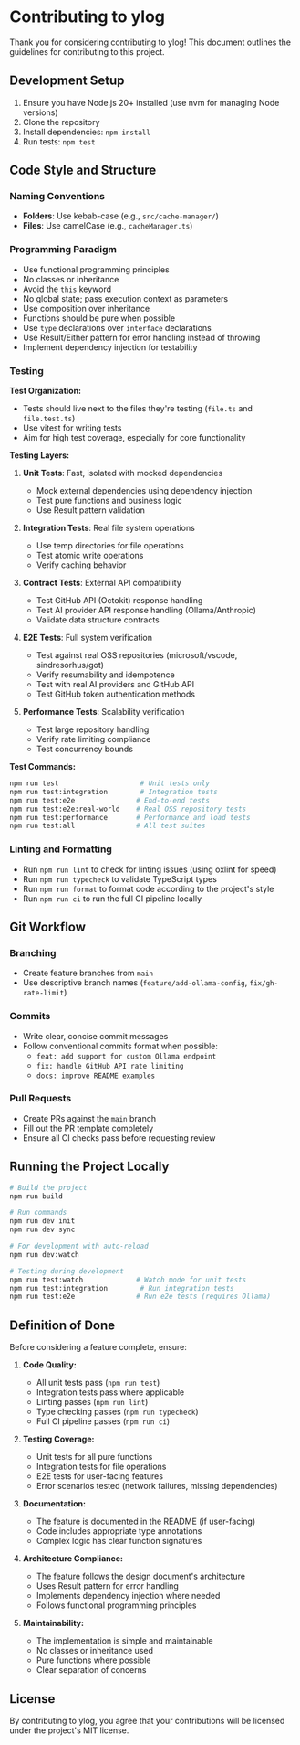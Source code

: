 # Contributing to ylog

Thank you for considering contributing to ylog! This document outlines the guidelines for contributing to this project.

## Development Setup

1. Ensure you have Node.js 20+ installed (use nvm for managing Node versions)
2. Clone the repository
3. Install dependencies: `npm install`
4. Run tests: `npm test`

## Code Style and Structure

### Naming Conventions
- **Folders**: Use kebab-case (e.g., `src/cache-manager/`)
- **Files**: Use camelCase (e.g., `cacheManager.ts`)

### Programming Paradigm
- Use functional programming principles
- No classes or inheritance
- Avoid the `this` keyword
- No global state; pass execution context as parameters
- Use composition over inheritance
- Functions should be pure when possible
- Use `type` declarations over `interface` declarations
- Use Result/Either pattern for error handling instead of throwing
- Implement dependency injection for testability

### Testing

**Test Organization:**
- Tests should live next to the files they're testing (`file.ts` and `file.test.ts`)
- Use vitest for writing tests
- Aim for high test coverage, especially for core functionality

**Testing Layers:**
1. **Unit Tests**: Fast, isolated with mocked dependencies
   - Mock external dependencies using dependency injection
   - Test pure functions and business logic
   - Use Result pattern validation

2. **Integration Tests**: Real file system operations
   - Use temp directories for file operations
   - Test atomic write operations
   - Verify caching behavior

3. **Contract Tests**: External API compatibility
   - Test GitHub API (Octokit) response handling
   - Test AI provider API response handling (Ollama/Anthropic)
   - Validate data structure contracts

4. **E2E Tests**: Full system verification
   - Test against real OSS repositories (microsoft/vscode, sindresorhus/got)
   - Verify resumability and idempotence
   - Test with real AI providers and GitHub API
   - Test GitHub token authentication methods

5. **Performance Tests**: Scalability verification
   - Test large repository handling
   - Verify rate limiting compliance
   - Test concurrency bounds

**Test Commands:**
```bash
npm run test                    # Unit tests only
npm run test:integration        # Integration tests
npm run test:e2e               # End-to-end tests
npm run test:e2e:real-world    # Real OSS repository tests
npm run test:performance       # Performance and load tests
npm run test:all               # All test suites
```

### Linting and Formatting
- Run `npm run lint` to check for linting issues (using oxlint for speed)
- Run `npm run typecheck` to validate TypeScript types
- Run `npm run format` to format code according to the project's style
- Run `npm run ci` to run the full CI pipeline locally

## Git Workflow

### Branching
- Create feature branches from `main`
- Use descriptive branch names (`feature/add-ollama-config`, `fix/gh-rate-limit`)

### Commits
- Write clear, concise commit messages
- Follow conventional commits format when possible: 
  - `feat: add support for custom Ollama endpoint`
  - `fix: handle GitHub API rate limiting`
  - `docs: improve README examples`

### Pull Requests
- Create PRs against the `main` branch
- Fill out the PR template completely
- Ensure all CI checks pass before requesting review

## Running the Project Locally

```bash
# Build the project
npm run build

# Run commands
npm run dev init
npm run dev sync

# For development with auto-reload
npm run dev:watch

# Testing during development
npm run test:watch             # Watch mode for unit tests
npm run test:integration        # Run integration tests
npm run test:e2e               # Run e2e tests (requires Ollama)
```

## Definition of Done

Before considering a feature complete, ensure:
1. **Code Quality:**
   - All unit tests pass (`npm run test`)
   - Integration tests pass where applicable
   - Linting passes (`npm run lint`)
   - Type checking passes (`npm run typecheck`)
   - Full CI pipeline passes (`npm run ci`)

2. **Testing Coverage:**
   - Unit tests for all pure functions
   - Integration tests for file operations
   - E2E tests for user-facing features
   - Error scenarios tested (network failures, missing dependencies)

3. **Documentation:**
   - The feature is documented in the README (if user-facing)
   - Code includes appropriate type annotations
   - Complex logic has clear function signatures

4. **Architecture Compliance:**
   - The feature follows the design document's architecture
   - Uses Result pattern for error handling
   - Implements dependency injection where needed
   - Follows functional programming principles

5. **Maintainability:**
   - The implementation is simple and maintainable
   - No classes or inheritance used
   - Pure functions where possible
   - Clear separation of concerns

## License

By contributing to ylog, you agree that your contributions will be licensed under the project's MIT license.